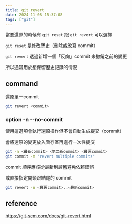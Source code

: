 ```yaml
---
title: git revert
date: 2024-11-08 15:37:08
tags: ["git"]
---
```

當要還原的時候有 `git reset` 跟 `git revert` 可以選擇

`git reset` 是修改歷史（刪除或改寫 commit）

`git revert` 透過新增一個「反向」commit 來撤銷之前的變更

所以通常用於想保留歷史記錄的情況

## command

還原單一commit

```bash
git revert <commit>
```

### option -n --no-commit

使用這選項會執行還原操作但不會自動生成提交（commit）

會將還原的變更放入暫存區再進行一次性提交

```bash
git -n <最新commit> <第二新commit> <最舊commit>
git commit -m "revert multiple commits"
```

commit 順序應該從最新到最舊避免依賴錯誤

或直接指定開頭跟結尾的 commit

```bash
git revert -n <最舊commit>..<最新commit>
```

## reference

https://git-scm.com/docs/git-revert.html
